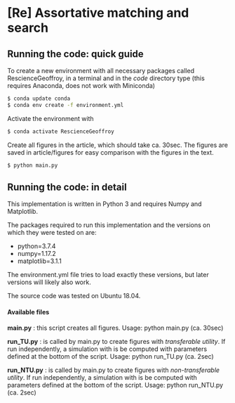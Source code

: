 # [Re] Assortative matching and search



## Running the code: quick guide

To create a new environment with all necessary packages called RescienceGeoffroy, in a terminal and in the *code* directory type (this requires Anaconda, does not work with Miniconda)

```bash
$ conda update conda
$ conda env create -f environment.yml
```

Activate the environment with

```bash
$ conda activate RescienceGeoffroy
```

Create all figures in the article, which should take ca. 30sec. The figures are saved in article/figures for easy comparison with the figures in the text.

```bash
$ python main.py
```




## Running the code: in detail

This implementation is written in Python 3 and requires Numpy and Matplotlib.

The packages required to run this implementation and the versions on which they were tested on are:

- python=3.7.4
- numpy=1.17.2
- matplotlib=3.1.1

The environment.yml file tries to load exactly these versions, but later versions will likely also work.

The source code was tested on Ubuntu 18.04.



#### Available files

**main.py** : this script creates all figures.
Usage: python main.py (ca. 30sec)

**run_TU.py** : is called by main.py to create figures with *transferable utility*. If run independently, a simulation with is be computed with parameters defined at the bottom of the script.
Usage: python run_TU.py (ca. 2sec)

**run_NTU.py** : is called by main.py to create figures with *non-transferable utility*. If run independently, a simulation with is be computed with parameters defined at the bottom of the script.
Usage: python run_NTU.py (ca. 2sec)
